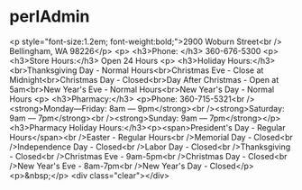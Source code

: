 # perlAdmin
&lt;p style="font-size:1.2em; font-weight:bold;">2900 Woburn Street&lt;br />           Bellingham, WA 98226&lt;/p> &lt;p> &lt;h3>Phone: &lt;/h3> 360-676-5300 &lt;p> &lt;h3>Store Hours:&lt;/h3> Open 24 Hours &lt;p> &lt;h3>Holiday Hours:&lt;/h3> &lt;br>Thanksgiving Day - Normal Hours&lt;br>Christmas Eve - Close at Midnight&lt;br>Christmas Day - Closed&lt;br>Day After Christmas - Open at 5am&lt;br>New Year's Eve  - Normal Hours&lt;br>New Year's Day - Normal Hours &lt;p> &lt;h3>Pharmacy:&lt;/h3> &lt;p>Phone: 360-715-5321&lt;br />&lt;strong>Monday—Friday: 8am — 9pm&lt;/strong>&lt;br />&lt;strong>Saturday: 9am — 7pm&lt;/strong>&lt;br />&lt;strong>Sunday: 9am — 7pm&lt;/strong>&lt;/p>&lt;h3>Pharmacy Holiday Hours:&lt;/h3>&lt;p>&lt;span>President's Day - Regular Hours&lt;/span>&lt;br />Easter - Regular Hours&lt;br />Memorial Day - Closed&lt;br />Independence Day - Closed&lt;br />Labor Day - Closed&lt;br />Thanksgiving - Closed&lt;br />Christmas Eve - 9am-5pm&lt;br />Christmas Day - Closed&lt;br />New Year's Eve - 8am-7pm&lt;br />New Year's Day - Closed&lt;/p>&lt;p>&amp;nbsp;&lt;/p> &lt;div class="clear">&lt;/div>

